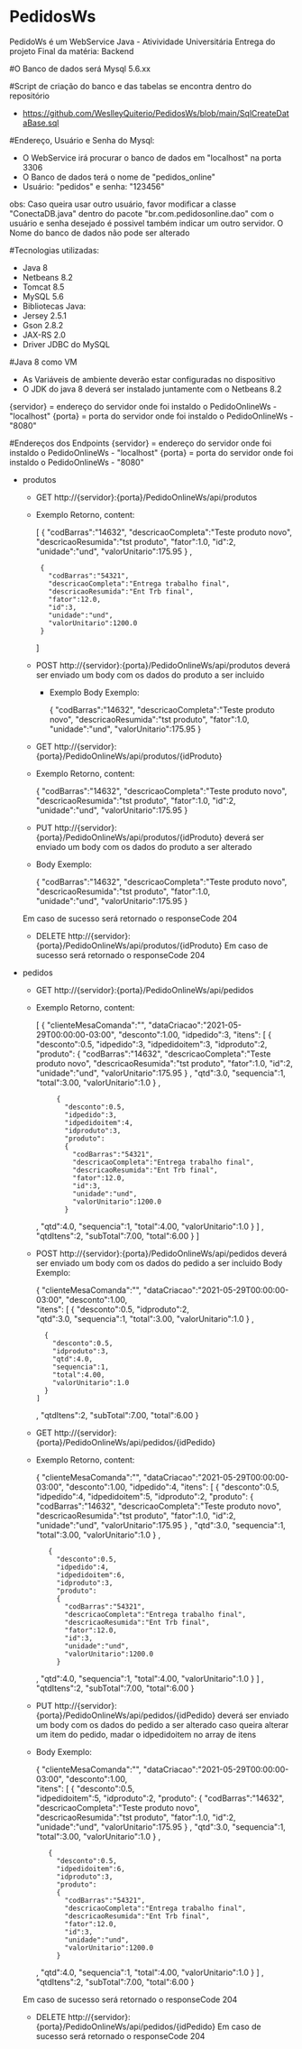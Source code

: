 # PedidosWs
PedidoWs é um WebService Java - Ativividade Universitária
Entrega do projeto Final da matéria: Backend

#O Banco de dados será Mysql 5.6.xx

#Script de criação do banco e das tabelas se encontra dentro do repositório
 - https://github.com/WeslleyQuiterio/PedidosWs/blob/main/SqlCreateDataBase.sql

#Endereço, Usuário e Senha do Mysql:
 - O WebService irá procurar o banco de dados em "localhost" na porta 3306
 - O Banco de dados terá o nome de "pedidos_online"
 - Usuário: "pedidos" e senha: "123456"
 
 obs: Caso queira usar outro usuário, favor modificar a classe "ConectaDB.java" dentro do pacote "br.com.pedidosonline.dao" com o usuário e senha desejado
 é possivel também indicar um outro servidor.
 O Nome do banco de dados não pode ser alterado
 
#Tecnologias utilizadas:
 - Java 8
 - Netbeans 8.2
 - Tomcat 8.5
 - MySQL 5.6
 - Bibliotecas Java:
  - Jersey 2.5.1
  - Gson 2.8.2
  - JAX-RS 2.0
  - Driver JDBC do MySQL

#Java 8 como VM
 - As Variáveis de ambiente deverão estar configuradas no dispositivo
 - O JDK do java 8 deverá ser instalado juntamente com o Netbeans 8.2

{servidor} = endereço do servidor onde foi instaldo o PedidoOnlineWs - "localhost"
{porta} = porta do servidor onde foi instaldo o PedidoOnlineWs - "8080"

#Endereços dos Endpoints
	{servidor} = endereço do servidor onde foi instaldo o PedidoOnlineWs - "localhost"
	{porta} = porta do servidor onde foi instaldo o PedidoOnlineWs - "8080"
 - produtos
 
   * GET http://{servidor}:{porta}/PedidoOnlineWs/api/produtos
   - Exemplo Retorno, content:
		
	
              
        
		[
			{
			"codBarras":"14632",
			"descricaoCompleta":"Teste produto novo",
			"descricaoResumida":"tst produto",
			"fator":1.0,
			"id":2,
			"unidade":"und",
			"valorUnitario":175.95
		  }
		,
		  
		  {
			"codBarras":"54321",
			"descricaoCompleta":"Entrega trabalho final",
			"descricaoResumida":"Ent Trb final",
			"fator":12.0,
			"id":3,
			"unidade":"und",
			"valorUnitario":1200.0
		  }
		]
		
		
		
	* POST http://{servidor}:{porta}/PedidoOnlineWs/api/produtos
	deverá ser enviado um body com os dados do produto a ser incluido
      - Exemplo Body Exemplo: 
		
		{
		  "codBarras":"14632",
		  "descricaoCompleta":"Teste produto novo",
		  "descricaoResumida":"tst produto",
		  "fator":1.0,		 
		  "unidade":"und",
		  "valorUnitario":175.95
		}	
		
		
		
   * GET http://{servidor}:{porta}/PedidoOnlineWs/api/produtos/{idProduto}
   - Exemplo Retorno, content:
		
		{
		  "codBarras":"14632",
		  "descricaoCompleta":"Teste produto novo",
		  "descricaoResumida":"tst produto",
		  "fator":1.0,
		  "id":2,
		  "unidade":"und",
		  "valorUnitario":175.95
		}
		
		
		
   * PUT http://{servidor}:{porta}/PedidoOnlineWs/api/produtos/{idProduto}
	deverá ser enviado um body com os dados do produto a ser alterado
   - Body Exemplo: 
		
		{
		  "codBarras":"14632",
		  "descricaoCompleta":"Teste produto novo",
		  "descricaoResumida":"tst produto",
		  "fator":1.0,		 
		  "unidade":"und",
		  "valorUnitario":175.95
		}
		
	Em caso de sucesso será retornado o responseCode 204

	

	* DELETE http://{servidor}:{porta}/PedidoOnlineWs/api/produtos/{idProduto}
	  Em caso de sucesso será retornado o responseCode 204
	


 - pedidos
 
   * GET http://{servidor}:{porta}/PedidoOnlineWs/api/pedidos
   - Exemplo Retorno, content:
		
		
		[
			{
			"clienteMesaComanda":"",
			"dataCriacao":"2021-05-29T00:00:00-03:00",
			"desconto":1.00,
			"idpedido":3,
			"itens":
			[
					{
				"desconto":0.5,
				"idpedido":3,
				"idpedidoitem":3,
				"idproduto":2,
				"produto":
				{
				  "codBarras":"14632",
				  "descricaoCompleta":"Teste produto novo",
				  "descricaoResumida":"tst produto",
				  "fator":1.0,
				  "id":2,
				  "unidade":"und",
				  "valorUnitario":175.95
				}
		,
				"qtd":3.0,
				"sequencia":1,
				"total":3.00,
				"valorUnitario":1.0
			  }
		,
			  
			  {
				"desconto":0.5,
				"idpedido":3,
				"idpedidoitem":4,
				"idproduto":3,
				"produto":
				{
				  "codBarras":"54321",
				  "descricaoCompleta":"Entrega trabalho final",
				  "descricaoResumida":"Ent Trb final",
				  "fator":12.0,
				  "id":3,
				  "unidade":"und",
				  "valorUnitario":1200.0
				}
		,
				"qtd":4.0,
				"sequencia":1,
				"total":4.00,
				"valorUnitario":1.0
			  }
			]
		,
			"qtdItens":2,
			"subTotal":7.00,
			"total":6.00
		  }
		]
		
		
		
	* POST http://{servidor}:{porta}/PedidoOnlineWs/api/pedidos
	deverá ser enviado um body com os dados do pedido a ser incluido
	Body Exemplo: 
		
		{
		  "clienteMesaComanda":"",
		  "dataCriacao":"2021-05-29T00:00:00-03:00",
		  "desconto":1.00,		 
		  "itens":
		  [
				{
			  "desconto":0.5,
			  "idproduto":2,			 
			  "qtd":3.0,
			  "sequencia":1,
			  "total":3.00,
			  "valorUnitario":1.0
			}
		,
			
			{
			  "desconto":0.5,
			  "idproduto":3,			  
			  "qtd":4.0,
			  "sequencia":1,
			  "total":4.00,
			  "valorUnitario":1.0
			}
		  ]
		,
		  "qtdItens":2,
		  "subTotal":7.00,
		  "total":6.00
		}

		
		
		
   * GET http://{servidor}:{porta}/PedidoOnlineWs/api/pedidos/{idPedido}
   - Exemplo Retorno, content:
		
		{
		  "clienteMesaComanda":"",
		  "dataCriacao":"2021-05-29T00:00:00-03:00",
		  "desconto":1.00,
		  "idpedido":4,
		  "itens":
		  [
				{
			  "desconto":0.5,
			  "idpedido":4,
			  "idpedidoitem":5,
			  "idproduto":2,
			  "produto":
			  {
				"codBarras":"14632",
				"descricaoCompleta":"Teste produto novo",
				"descricaoResumida":"tst produto",
				"fator":1.0,
				"id":2,
				"unidade":"und",
				"valorUnitario":175.95
			  }
		,
			  "qtd":3.0,
			  "sequencia":1,
			  "total":3.00,
			  "valorUnitario":1.0
			}
		,
			
			{
			  "desconto":0.5,
			  "idpedido":4,
			  "idpedidoitem":6,
			  "idproduto":3,
			  "produto":
			  {
				"codBarras":"54321",
				"descricaoCompleta":"Entrega trabalho final",
				"descricaoResumida":"Ent Trb final",
				"fator":12.0,
				"id":3,
				"unidade":"und",
				"valorUnitario":1200.0
			  }
		,
			  "qtd":4.0,
			  "sequencia":1,
			  "total":4.00,
			  "valorUnitario":1.0
			}
		  ]
		,
		  "qtdItens":2,
		  "subTotal":7.00,
		  "total":6.00
		}

		
		
		
   * PUT http://{servidor}:{porta}/PedidoOnlineWs/api/pedidos/{idPedido}
	deverá ser enviado um body com os dados do pedido a ser alterado
	caso queira alterar um item do pedido, madar o idpedidoitem no array de itens
   - Body Exemplo: 
		
		{
		  "clienteMesaComanda":"",
		  "dataCriacao":"2021-05-29T00:00:00-03:00",
		  "desconto":1.00,		 
		  "itens":
		  [
				{
			  "desconto":0.5,			 
			  "idpedidoitem":5,
			  "idproduto":2,
			  "produto":
			  {
				"codBarras":"14632",
				"descricaoCompleta":"Teste produto novo",
				"descricaoResumida":"tst produto",
				"fator":1.0,
				"id":2,
				"unidade":"und",
				"valorUnitario":175.95
			  }
		,
			  "qtd":3.0,
			  "sequencia":1,
			  "total":3.00,
			  "valorUnitario":1.0
			}
		,
			
			{
			  "desconto":0.5,			  
			  "idpedidoitem":6,
			  "idproduto":3,
			  "produto":
			  {
				"codBarras":"54321",
				"descricaoCompleta":"Entrega trabalho final",
				"descricaoResumida":"Ent Trb final",
				"fator":12.0,
				"id":3,
				"unidade":"und",
				"valorUnitario":1200.0
			  }
		,
			  "qtd":4.0,
			  "sequencia":1,
			  "total":4.00,
			  "valorUnitario":1.0
			}
		  ]
		,
		  "qtdItens":2,
		  "subTotal":7.00,
		  "total":6.00
		}

		
	Em caso de sucesso será retornado o responseCode 204

	

	* DELETE http://{servidor}:{porta}/PedidoOnlineWs/api/pedidos/{idPedido}
	  Em caso de sucesso será retornado o responseCode 204





































